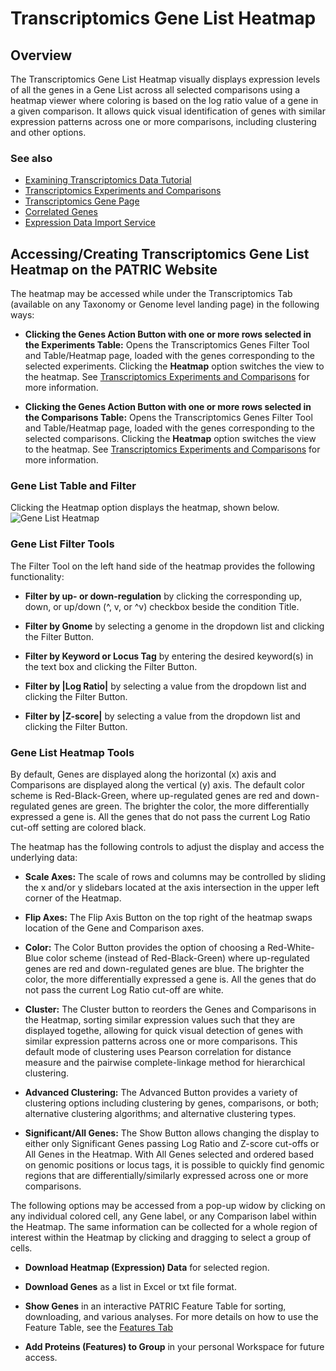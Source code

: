 # Transcriptomics Gene List Heatmap

## Overview
The Transcriptomics Gene List Heatmap visually displays expression levels of all the genes in a Gene List across all selected comparisons using a heatmap viewer where coloring is based on the log ratio value of a gene in a given comparison. It allows quick visual identification of genes with similar expression patterns across one or more comparisons, including clustering and other options.

### See also
  * [Examining Transcriptomics Data Tutorial](https://docs.patricbrc.org//tutorial/examining_transcriptomics_data/examining_transcriptomics_data.html)
  * [Transcriptomics Experiments and Comparisons](../organisms_taxon/experiments_comparisons_tables.html)
  * [Transcriptomics Gene Page](../organisms_gene/transcriptomics.html)
  * [Correlated Genes](../organisms_gene/correlated_genes.html)
  * [Expression Data Import Service](../services/expression_data_import_service.html)

## Accessing/Creating Transcriptomics Gene List Heatmap on the PATRIC Website
The heatmap may be accessed while under the Transcriptomics Tab (available on any Taxonomy or Genome level landing page) in the following ways:

* **Clicking the Genes Action Button with one or more rows selected in the Experiments Table:** Opens the Transcriptomics Genes Filter Tool and Table/Heatmap page, loaded with the genes corresponding to the selected experiments. Clicking the **Heatmap** option switches the view to the heatmap. See [Transcriptomics Experiments and Comparisons](../organisms_taxon/experiments_comparisons_tables.html) for more information.

* **Clicking the Genes Action Button with one or more rows selected in the Comparisons Table:** Opens the Transcriptomics Genes Filter Tool and Table/Heatmap page, loaded with the genes corresponding to the selected comparisons. Clicking the **Heatmap** option switches the view to the heatmap. See [Transcriptomics Experiments and Comparisons](../organisms_taxon/experiments_comparisons_tables.html) for more information.

### Gene List Table and Filter
Clicking the Heatmap option displays the heatmap, shown below.
![Gene List Heatmap](../images/gene_list_heatmap.png)

### Gene List Filter Tools
The Filter Tool on the left hand side of the heatmap provides the following functionality:

* **Filter by up- or down-regulation** by clicking the corresponding up, down, or up/down (^, v, or ^v) checkbox beside the condition Title.

* **Filter by Gnome** by selecting a genome in the dropdown list and clicking the Filter Button.

* **Filter by Keyword or Locus Tag** by entering the desired keyword(s) in the text box and clicking the Filter Button.

* **Filter by |Log Ratio|** by selecting a value from the dropdown list and clicking the Filter Button. 

* **Filter by |Z-score|** by selecting a value from the dropdown list and clicking the Filter Button. 

### Gene List Heatmap Tools
By default, Genes are displayed along the horizontal (x) axis and Comparisons are displayed along the vertical (y) axis. The default color scheme is Red-Black-Green, where up-regulated genes are red and down-regulated genes are green. The brighter the color, the more differentially expressed a gene is. All the genes that do not pass the current Log Ratio cut-off setting are colored black. 

The heatmap has the following controls to adjust the display and access the underlying data:

* **Scale Axes:** The scale of rows and columns may be controlled by sliding the x and/or y slidebars located at the axis intersection in the upper left corner of the Heatmap.

* **Flip Axes:** The Flip Axis Button on the top right of the heatmap swaps location of the Gene and Comparison axes.

* **Color:** The Color Button provides the option of choosing a Red-White-Blue color scheme (instead of Red-Black-Green) where up-regulated genes are red and down-regulated genes are blue. The brighter the color, the more differentially expressed a gene is. All the genes that do not pass the current Log Ratio cut-off are white.

* **Cluster:** The Cluster button to reorders the Genes and Comparisons in the Heatmap, sorting similar expression values such that they are displayed togethe, allowing for quick visual detection of genes with similar expression patterns across one or more comparisons. This default mode of clustering uses Pearson correlation for distance measure and the pairwise complete-linkage method for hierarchical clustering.

* **Advanced Clustering:** The Advanced Button provides a variety of clustering options including clustering by genes, comparisons, or both; alternative clustering algorithms; and alternative clustering types.

* **Significant/All Genes:** The Show Button allows changing the display to either only Significant Genes passing Log Ratio and Z-score cut-offs or All Genes in the Heatmap. With All Genes selected and ordered based on genomic positions or locus tags, it is possible to quickly find genomic regions that are differentially/similarly expressed across one or more comparisons.

The following options may be accessed from a pop-up widow by clicking on any individual colored cell, any Gene label, or any Comparison label within the Heatmap. The same information can be collected for a whole region of interest within the Heatmap by clicking and dragging to select a group of cells.

* **Download Heatmap (Expression) Data** for selected region.

* **Download Genes** as a list in Excel or txt file format.

* **Show Genes** in an interactive PATRIC Feature Table for sorting, downloading, and various analyses. For more details on how to use the Feature Table, see the [Features Tab](../organisms_taxon/features.html)

* **Add Proteins (Features) to Group** in your personal Workspace for future access.
